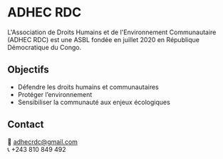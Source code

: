 # ADHEC RDC

L'Association de Droits Humains et de l'Environnement Communautaire (ADHEC RDC) est une ASBL fondée en juillet 2020 en République Démocratique du Congo.

## Objectifs
- Défendre les droits humains et communautaires
- Protéger l’environnement
- Sensibiliser la communauté aux enjeux écologiques

## Contact
📧 adhecrdc@gmail.com  
📞 +243 810 849 492
